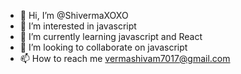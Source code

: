 - 👋 Hi, I’m @ShivermaXOXO
- 👀 I’m interested in javascript
- 🌱 I’m currently learning javascript and React
- 💞️ I’m looking to collaborate on javascript 
- 📫 How to reach me vermashivam7017@gmail.com

<!---
ShivermaXOXO/ShivermaXOXO is a ✨ special ✨ repository because its `README.md` (this file) appears on your GitHub profile.
You can click the Preview link to take a look at your changes.
--->
